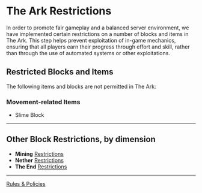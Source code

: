 # The Ark Restrictions

In order to promote fair gameplay and a balanced server environment, we have implemented certain restrictions on a number of blocks and items in The Ark. This step helps prevent exploitation of in-game mechanics, ensuring that all players earn their progress through effort and skill, rather than through the use of automated systems or other exploitations.

## Restricted Blocks and Items

The following items and blocks are not permitted in The Ark:

### Movement-related Items

- Slime Block

---

## Other Block Restrictions, by dimension

- **Mining** [Restrictions](mining-restrictions.md)
- **Nether** [Restrictions](./nether-restrictions.md)
- **The End** [Restrictions](./the-end-restrictions.md)

---

[Rules & Policies](../README.md)

